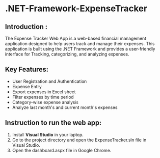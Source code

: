 # .NET-Framework-ExpenseTracker

## Introduction :

The Expense Tracker Web App is a web-based financial management application designed 
to help users track and manage their expenses. This application is built using the 
.NET Framework and provides a user-friendly interface for Tracking, categorizing, 
and analyzing expenses.

## Key Features:

* User Registration and Authentication
* Expense Entry
* Export expenses in Excel sheet
* Filter expenses by time period
* Category-wise expense analysis
* Analyze last month's and current month's expenses

## Instruction to run the web app:

1. Install **Visual Studio** in your laptop.
1. Go to the project directory and open the ExpenseTracker.sln file in Visual Studio.
1. Open the dashboard.aspx file in Google Chrome. 
